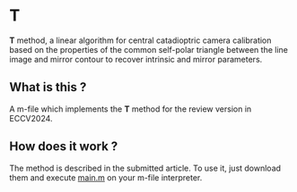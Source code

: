 # T
**T** method, a linear algorithm for central catadioptric camera calibration based on the properties of the common self-polar triangle between the line image and mirror contour to recover intrinsic and mirror parameters. 

## What is this ?

A m-file which implements the **T** method for the review version in ECCV2024.

## How does it work ?

The method is described in the submitted article. 
To use it, just download them and execute [main.m](./main.m) on your m-file interpreter.
